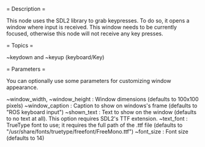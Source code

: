 = Description =

This node uses the SDL2 library to grab keypresses. To do so, it opens a window where input is received. This window needs to be currently focused, otherwise this node will not receive any key presses. 

= Topics =

~keydown and ~keyup (keyboard/Key)

= Parameters =

You can optionally use some parameters for customizing window appearance.

~window_width, ~window_height : Window dimensions (defaults to 100x100 pixels)
~window_caption : Caption to show on windows's frame (defaults to "ROS keyboard input")
~shown_text : Text to show on the window (defaults to no text at all). This option requires SDL2's TTF extension. 
~text_font : TrueType font to use; it requires the full path of the .ttf file (defaults to "/usr/share/fonts/truetype/freefont/FreeMono.ttf")
~font_size : Font size (defaults to 14)
